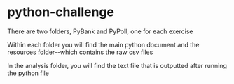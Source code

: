 # python-challenge

There are two folders, PyBank and PyPoll, one for each exercise

Within each folder you will find the main python document and the resources folder--which contains the raw csv files

In the analysis folder, you will find the text file that is outputted after running the python file

